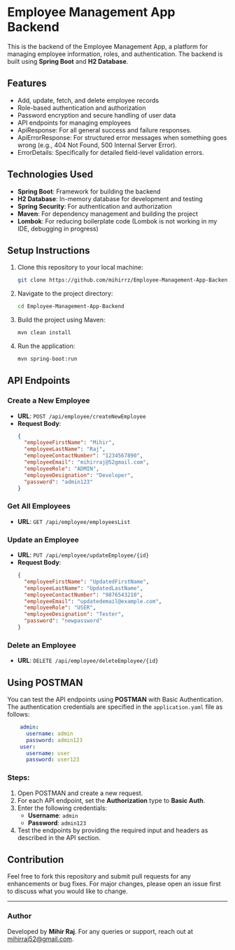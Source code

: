 # Employee Management App Backend

This is the backend of the Employee Management App, a platform for managing employee information, roles, and authentication. The backend is built using **Spring Boot** and **H2 Database**.

## Features

- Add, update, fetch, and delete employee records
- Role-based authentication and authorization
- Password encryption and secure handling of user data
- API endpoints for managing employees
- ApiResponse: For all general success and failure responses.
- ApiErrorResponse: For structured error messages when something goes wrong (e.g., 404 Not Found, 500 Internal Server Error).
- ErrorDetails: Specifically for detailed field-level validation errors.

## Technologies Used

- **Spring Boot**: Framework for building the backend
- **H2 Database**: In-memory database for development and testing
- **Spring Security**: For authentication and authorization
- **Maven**: For dependency management and building the project
- **Lombok**: For reducing boilerplate code (Lombok is not working in my IDE, debugging in progress)

## Setup Instructions

1. Clone this repository to your local machine:

   ```bash
   git clone https://github.com/mihirrz/Employee-Management-App-Backend.git
   ```

2. Navigate to the project directory:

   ```bash
   cd Employee-Management-App-Backend
   ```

3. Build the project using Maven:

   ```bash
   mvn clean install
   ```

4. Run the application:

   ```bash
   mvn spring-boot:run
   ```


## API Endpoints

### Create a New Employee
- **URL**: `POST /api/employee/createNewEmployee`
- **Request Body**:
  ```json
  {
    "employeeFirstName": "Mihir",
    "employeeLastName": "Raj",
    "employeeContactNumber": "1234567890",
    "employeeEmail": "mihirraj@52gmail.com",
    "employeeRole": "ADMIN",
    "employeeDesignation": "Developer",
    "password": "admin123"
  }
  ```

### Get All Employees
- **URL**: `GET /api/employee/employeesList`

### Update an Employee
- **URL**: `PUT /api/employee/updateEmployee/{id}`
- **Request Body**:
  ```json
  {
    "employeeFirstName": "UpdatedFirstName",
    "employeeLastName": "UpdatedLastName",
    "employeeContactNumber": "9876543210",
    "employeeEmail": "updatedemail@example.com",
    "employeeRole": "USER",
    "employeeDesignation": "Tester",
    "password": "newpassword"
  }
  ```

### Delete an Employee
- **URL**: `DELETE /api/employee/deleteEmployee/{id}`

## Using POSTMAN

You can test the API endpoints using **POSTMAN** with Basic Authentication. The authentication credentials are specified in the `application.yaml` file as follows:

```yaml
    admin:
      username: admin
      password: admin123
    user:
      username: user
      password: user123
```

### Steps:

1. Open POSTMAN and create a new request.
2. For each API endpoint, set the **Authorization** type to **Basic Auth**.
3. Enter the following credentials:
   - **Username**: `admin`
   - **Password**: `admin123`
4. Test the endpoints by providing the required input and headers as described in the API section.

## Contribution

Feel free to fork this repository and submit pull requests for any enhancements or bug fixes. For major changes, please open an issue first to discuss what you would like to change.


---

### Author

Developed by **Mihir Raj**. For any queries or support, reach out at [mihirraj52@gmail.com](mailto:mihirraj52@gmail.com).
